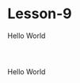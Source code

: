 # Lesson-9
Hello World
<html>
    <header><title>Hello World</title></header>
</html>
<body>
    Hello World
</body>

